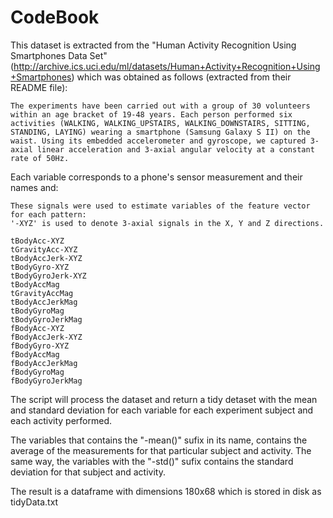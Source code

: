 CodeBook
========================================================

This dataset is extracted from the "Human Activity Recognition Using Smartphones Data Set" (http://archive.ics.uci.edu/ml/datasets/Human+Activity+Recognition+Using+Smartphones) which was obtained as follows (extracted from their README file):

    The experiments have been carried out with a group of 30 volunteers within an age bracket of 19-48 years. Each person performed six activities (WALKING, WALKING_UPSTAIRS, WALKING_DOWNSTAIRS, SITTING, STANDING, LAYING) wearing a smartphone (Samsung Galaxy S II) on the waist. Using its embedded accelerometer and gyroscope, we captured 3-axial linear acceleration and 3-axial angular velocity at a constant rate of 50Hz.

Each variable corresponds to a phone's sensor measurement and their names and:

    These signals were used to estimate variables of the feature vector for each pattern:  
    '-XYZ' is used to denote 3-axial signals in the X, Y and Z directions.
    
    tBodyAcc-XYZ
    tGravityAcc-XYZ
    tBodyAccJerk-XYZ
    tBodyGyro-XYZ
    tBodyGyroJerk-XYZ
    tBodyAccMag
    tGravityAccMag
    tBodyAccJerkMag
    tBodyGyroMag
    tBodyGyroJerkMag
    fBodyAcc-XYZ
    fBodyAccJerk-XYZ
    fBodyGyro-XYZ
    fBodyAccMag
    fBodyAccJerkMag
    fBodyGyroMag
    fBodyGyroJerkMag

The script will process the dataset and return a tidy detaset with the mean and standard deviation for each variable for each experiment subject and each activity performed.

The variables that contains the "-mean()" sufix in its name, contains the average of the measurements for that particular subject and activity. The same way, the variables with the "-std()" sufix contains the standard deviation for that subject and activity.

The result is a dataframe with dimensions 180x68 which is stored in disk as tidyData.txt